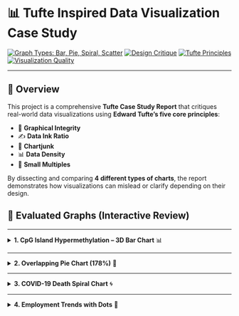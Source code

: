 # 📊 Tufte Inspired Data Visualization Case Study

[![Graph Types: Bar, Pie, Spiral, Scatter](https://img.shields.io/badge/Graphs-Bar%2C%20Pie%2C%20Spiral%2C%20Scatter-brightgreen)](#)
[![Design Critique](https://img.shields.io/badge/Focus-Design%20Critique-blue)](#)
[![Tufte Principles](https://img.shields.io/badge/Tufte%20Principles-Applied-success)](#)
[![Visualization Quality](https://img.shields.io/badge/Improved%20Visuals-Yes-ff69b4)](#)

---

## 🧭 Overview

This project is a comprehensive **Tufte Case Study Report** that critiques real-world data visualizations using **Edward Tufte’s five core principles**:

- 📏 **Graphical Integrity**
- ✍️ **Data Ink Ratio**
- 🚫 **Chartjunk**
- 📊 **Data Density**
- 🧩 **Small Multiples**

By dissecting and comparing **4 different types of charts**, the report demonstrates how visualizations can mislead or clarify depending on their design.   

 ## 📌 Evaluated Graphs (Interactive Review)

---

<details>
<summary><strong>1. CpG Island Hypermethylation – 3D Bar Chart</strong> 📊</summary>

**🎯 Problem:**  
The use of a 3D bar chart introduces visual distortion. Perspective and shadows make some bars appear taller or shorter than they really are, reducing the integrity of the data.

**✅ Better Approach:**  
Switch to a clean 2D bar chart. This preserves the clarity of comparisons while removing distracting aesthetics. Focus on honest representation, not decoration.

</details>

---

<details>
<summary><strong>2. Overlapping Pie Chart (178%)</strong> 🥧</summary>

**⚠️ Problem:**  
This pie chart misleads by totaling 178% — a conceptual failure, since pie charts should represent parts of a whole. It fails to handle overlapping categories properly.

**✅ Better Approach:**  
Use a Venn diagram or grouped bar chart to show category overlap without inflating total values. This ensures logical accuracy and viewer trust.

</details>

---

<details>
<summary><strong>3. COVID-19 Death Spiral Chart</strong> 🌀</summary>

**📉 Problem:**  
The spiral format is visually eye-catching but analytically confusing. Overlapping lines and nonlinear scales make trends hard to follow or compare.

**✅ Better Approach:**  
Separate country data into small multiples (side-by-side mini line charts). This allows better cross-country comparison and highlights trends over time more effectively.

</details>

---

<details>
<summary><strong>4. Employment Trends with Dots</strong> 🔘</summary>

**🔍 Problem:**  
The dot-based design suffers from inconsistent marker sizing and color gradients that obscure the actual values. It sacrifices accuracy for aesthetics.

**✅ Better Approach:**  
Replace with consistent-sized scatter plots or line graphs using minimal styling. Keep it simple to help the audience stay focused on the actual job trend shifts.

</details>
